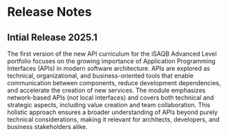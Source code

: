 # Release Notes

## Intial Release 2025.1

The first version of the new API curriculum for the iSAQB Advanced Level portfolio focuses on the growing importance of Application Programming Interfaces (APIs) in modern software architecture. APIs are explored as technical, organizational, and business-oriented tools that enable communication between components, reduce development dependencies, and accelerate the creation of new services. The module emphasizes network-based APIs (not local interfaces) and covers both technical and strategic aspects, including value creation and team collaboration. This holistic approach ensures a broader understanding of APIs beyond purely technical considerations, making it relevant for architects, developers, and business stakeholders alike.
